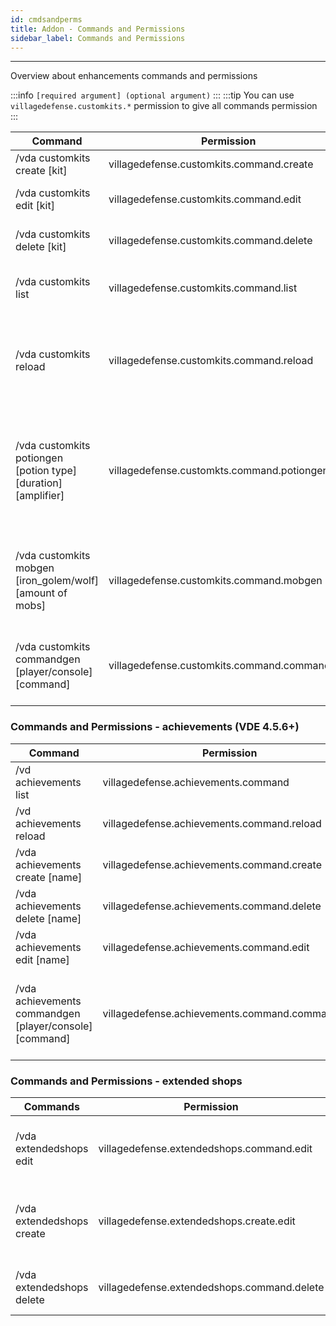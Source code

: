 ```yaml
---
id: cmdsandperms
title: Addon - Commands and Permissions
sidebar_label: Commands and Permissions
---
```

---
Overview about enhancements commands and permissions


:::info
`[required argument] (optional argument)`
:::
:::tip
You can use `villagedefense.customkits.*` permission to give all commands permission
:::

| Command                                                              | Permission                                   | Description                                                                                                   |
|----------------------------------------------------------------------|----------------------------------------------|---------------------------------------------------------------------------------------------------------------|
| /vda customkits create \[kit\]                                       | villagedefense.customkits.command.create     | Create new custom kit                                                                                         |
| /vda customkits edit \[kit\]                                         | villagedefense.customkits.command.edit       | Edit already existing custom kit                                                                              |
| /vda customkits delete \[kit\]                                       | villagedefense.customkits.command.delete     | Delete existing custom kit                                                                                    |
| /vda customkits list                                                 | villagedefense.customkits.command.list       | Open inventory will all loaded custom kits                                                                    |
| /vda customkits reload                                               | villagedefense.customkits.command.reload     | Reload configuration and re-register custom kits to update them                                               |
| /vda customkits potiongen \[potion type\] \[duration\] \[amplifier\] | villagedefense.customkts.command.potiongen   | Create custom potion effect for kits **\(effects will be applied to player not given into their inventory\)** |
| /vda customkits mobgen \[iron\_golem/wolf\] \[amount of mobs\]       | villagedefense.customkits.command.mobgen     | Create custom mobs for kits **\(they will be spawned at the start/per wave\)**                                |
| /vda customkits commandgen \[player/console\] \[command\]            | villagedefense.customkits.command.commandgen | Create command for kits **\(%player% placeholder supported\)**                                                |

### Commands and Permissions - achievements (VDE 4.5.6+)

| Command                                                     | Permission                                     | Description                                                                   |
|-------------------------------------------------------------|------------------------------------------------|-------------------------------------------------------------------------------|
| /vd achievements list                                       | villagedefense.achievements.command            | Shows list of unlocked achievements                                           |
| /vd achievements reload                                     | villagedefense.achievements.command.reload     | Reloads achievements configuration                                            |
| /vda achievements create \[name\]                           | villagedefense.achievements.command.create     | Creates new achievement                                                       |
| /vda achievements delete \[name\]                           | villagedefense.achievements.command.delete     | Deletes existing achievement                                                  |
| /vda achievements edit \[name\]                             | villagedefense.achievements.command.edit       | Edits existing achievement                                                    |
| /vda achievements commandgen \[player/console\] \[command\] | villagedefense.achievements.command.commandgen | Create reward command for achievements **\(%player% placeholder supported\)** |

### Commands and Permissions - extended shops
| Commands                                     | Permission                                  | Description                                    |
|----------------------------------------------|---------------------------------------------|------------------------------------------------|
| /vda extendedshops edit <category> <arena>   | villagedefense.extendedshops.command.edit   | Opens GUI editor to edit target extended shop. |
| /vda extendedshops create <category> <arena> | villagedefense.extendedshops.create.edit    | Creates new extended shop for the category     |
| /vda extendedshops delete <category> <arena> | villagedefense.extendedshops.command.delete | Deletes extended shop of category              |
